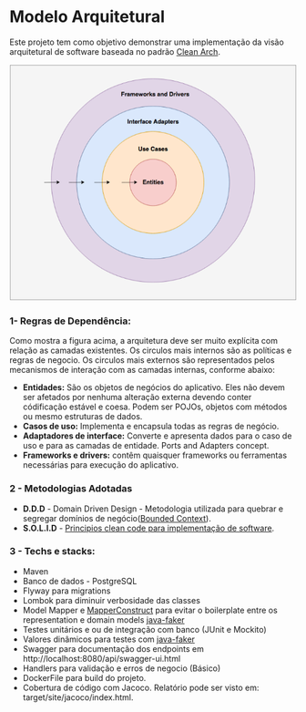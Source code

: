 # Modelo Arquitetural

Este projeto tem como objetivo demonstrar uma implementação da visão arquitetural de software baseada no padrão [Clean Arch](https://blog.cleancoder.com/uncle-bob/2012/08/13/the-clean-architecture.html).

![clean-arch flow](/readme/resource/img/clean-arq.png?raw=true)

### 1- Regras de Dependência:

Como mostra a figura acima, a arquitetura deve ser muito explícita com relação as camadas existentes. Os circulos mais internos são as políticas e regras de negocio. Os circulos mais externos são representados pelos mecanismos de interação com as camadas internas, conforme abaixo:

* **Entidades:** São os objetos de negócios do aplicativo. Eles não devem ser afetados por nenhuma alteração externa devendo conter códificação estável e coesa. Podem ser POJOs, objetos com métodos ou mesmo estruturas de dados.
* **Casos de uso:** Implementa e encapsula todas as regras de negócio.
* **Adaptadores de interface:** Converte e apresenta dados para o caso de uso e para as camadas de entidade. Ports and Adapters concept.
* **Frameworks e drivers:** contêm quaisquer frameworks ou ferramentas necessárias para execução do aplicativo.

### 2 - Metodologias Adotadas

* **D.D.D** - Domain Driven Design - Metodologia utilizada para quebrar e segregar domínios de negócio([Bounded Context](https://martinfowler.com/bliki/BoundedContext.html)).
* **S.O.L.I.D** - [Principios clean code para implementação de software](https://blog.cleancoder.com/uncle-bob/2020/10/18/Solid-Relevance.html). 

### 3 - Techs e stacks:

* Maven
* Banco de dados - PostgreSQL
* Flyway para migrations
* Lombok para diminuir verbosidade das classes
* Model Mapper e [MapperConstruct](https://mapstruct.org/documentation/installation/) para evitar o boilerplate entre os representation e domain models [java-faker](http://modelmapper.org/)
* Testes unitários e ou de integração com banco (JUnit e Mockito)
* Valores dinâmicos para testes com [java-faker](https://java-faker.herokuapp.com)
* Swagger para documentação dos endpoints em http://localhost:8080/api/swagger-ui.html
* Handlers para validação e erros de negocio (Básico)
* DockerFile para build do projeto.
* Cobertura de código com Jacoco. Relatório pode ser visto em: target/site/jacoco/index.html.
